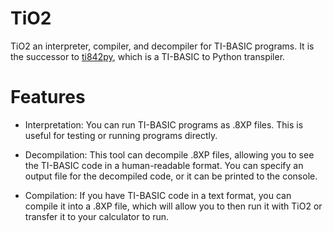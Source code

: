 # TiO2

TiO2 an interpreter, compiler, and decompiler for TI-BASIC programs. It is the successor to [ti842py](https://github.com/TabulateJarl8/ti842py), which is a TI-BASIC to Python transpiler.

# Features

 - Interpretation: You can run TI-BASIC programs as .8XP files. This is useful for testing or running programs directly.

 - Decompilation: This tool can decompile .8XP files, allowing you to see the TI-BASIC code in a human-readable format. You can specify an output file for the decompiled code, or it can be printed to the console.

 - Compilation: If you have TI-BASIC code in a text format, you can compile it into a .8XP file, which will allow you to then run it with TiO2 or transfer it to your calculator to run.